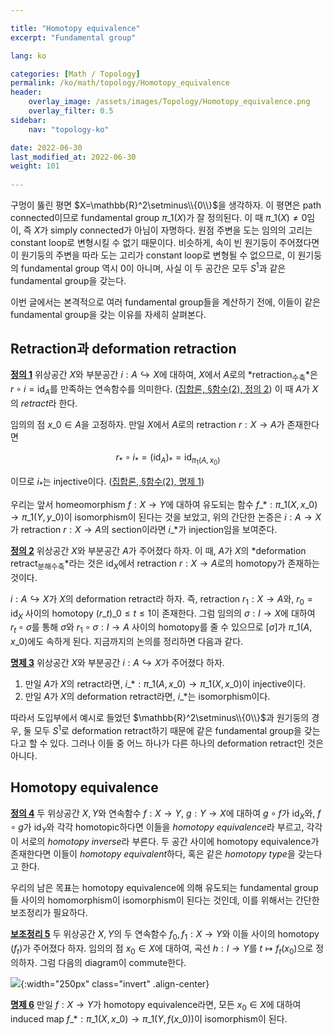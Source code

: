 ```yaml
---

title: "Homotopy equivalence"
excerpt: "Fundamental group"

lang: ko

categories: [Math / Topology]
permalink: /ko/math/topology/Homotopy_equivalence
header:
    overlay_image: /assets/images/Topology/Homotopy_equivalence.png
    overlay_filter: 0.5
sidebar: 
    nav: "topology-ko"

date: 2022-06-30
last_modified_at: 2022-06-30
weight: 101
    
---
```


구멍이 뚫린 평면 $X=\mathbb{R}^2\setminus\\{0\\}$을 생각하자. 이 평면은 path connected이므로 fundamental group $\pi\_1(X)$가 잘 정의된다. 이 때 $\pi\_1(X)\neq0$임이, 즉 $X$가 simply connected가 아님이 자명하다. 원점 주변을 도는 임의의 고리는 constant loop로 변형시킬 수 없기 때문이다. 비슷하게, 속이 빈 원기둥이 주어졌다면 이 원기둥의 주변을 따라 도는 고리가 constant loop로 변형될 수 없으므로, 이 원기둥의 fundamental group 역시 0이 아니며, 사실 이 두 공간은 모두 $S^1$과 같은 fundamental group을 갖는다.

이번 글에서는 본격적으로 여러 fundamental group들을 계산하기 전에, 이들이 같은 fundamental group을 갖는 이유를 자세히 살펴본다.

## Retraction과 deformation retraction

<div class="definition" markdown="1">

<ins id="df1">**정의 1**</ins> 위상공간 $X$와 부분공간 $i:A\hookrightarrow X$에 대하여, $X$에서 $A$로의 *retraction<sub>수축</sub>*은 $r\circ i=\operatorname{id}_A$를 만족하는 연속함수를 의미한다. ([집합론, §함수(2), 정의 2](/ko/math/set_theory/functions_2#df2)) 이 때 $A$가 $X$의 *retract*라 한다.

</div>

임의의 점 $x\_0\in A$을 고정하자. 만일 $X$에서 $A$로의 retraction $r:X\rightarrow A$가 존재한다면 

$$r_\ast\circ i_\ast=(\operatorname{id}_A)_\ast=\operatorname{id}_{\pi_1(A,x_0)}$$

이므로 $i_\ast$는 injective이다. ([집합론, §함수(2), 명제 1](/ko/math/set_theory/functions_2#pp1)) 

우리는 앞서 homeomorphism $f:X\rightarrow Y$에 대하여 유도되는 함수 $f\_\ast:\pi\_1(X,x\_0)\rightarrow\pi\_1(Y, y\_0)$이 isomorphism이 된다는 것을 보았고, 위의 간단한 논증은 $i:A\rightarrow X$가 retraction $r:X\rightarrow A$의 section이라면 $i\_\ast$가 injection임을 보여준다. 

<div class="definition" markdown="1">

<ins id="df2">**정의 2**</ins> 위상공간 $X$와 부분공간 $A$가 주어졌다 하자. 이 때, $A$가 $X$의 *deformation retract<sub>분해수축</sub>*라는 것은 $\operatorname{id}_X$에서 retraction $r:X\rightarrow A$로의 homotopy가 존재하는 것이다. 

</div>

$i:A\hookrightarrow X$가 $X$의 deformation retract라 하자. 즉, retraction $r_1:X\rightarrow A$와, $r_0=\operatorname{id}_X$ 사이의 homotopy $(r\_t)\_{0\leq t\leq 1}$이 존재한다. 그럼 임의의 $\sigma:I\rightarrow X$에 대하여 $r_t\circ\sigma$를 통해 $\sigma$와 $r_1\circ\sigma:I\rightarrow A$ 사이의 homotopy를 줄 수 있으므로 $[\sigma]$가 $\pi\_1(A,x\_0)$에도 속하게 된다. 지금까지의 논의를 정리하면 다음과 같다.

<div class="proposition" markdown="1">

<ins id="pp3">**명제 3**</ins> 위상공간 $X$와 부분공간 $i:A\hookrightarrow X$가 주어졌다 하자.

1. 만일 $A$가 $X$의 retract라면, $i\_\ast:\pi\_1(A,x\_0)\rightarrow\pi\_1(X,x\_0)$이 injective이다.
2. 만일 $A$가 $X$의 deformation retract라면, $i\_\ast$는 isomorphism이다.

</div>

따라서 도입부에서 예시로 들었던 $\mathbb{R}^2\setminus\\{0\\}$과 원기둥의 경우, 둘 모두 $S^1$로 deformation retract하기 때문에 같은 fundamental group을 갖는다고 할 수 있다. 그러나 이들 중 어느 하나가 다른 하나의 deformation retract인 것은 아니다. 

## Homotopy equivalence

<div class="definition" markdown="1">

<ins id="df4">**정의 4**</ins> 두 위상공간 $X,Y$와 연속함수 $f:X\rightarrow Y$, $g:Y\rightarrow X$에 대하여 $g\circ f$가 $\operatorname{id}_X$와, $f\circ g$가 $\operatorname{id}_Y$와 각각 homotopic하다면 이들을 *homotopy equivalence*라 부르고, 각각이 서로의 *homotopy inverse*라 부른다. 두 공간 사이에 homotopy equivalence가 존재한다면 이들이 *homotopy equivalent*하다, 혹은 같은 *homotopy type*을 갖는다고 한다. 

</div>

우리의 남은 목표는 homotopy equivalence에 의해 유도되는 fundamental group들 사이의 homomorphism이 isomorphism이 된다는 것인데, 이를 위해서는 간단한 보조정리가 필요하다.

<div class="proposition" markdown="1">

<ins id="lem5">**보조정리 5**</ins> 두 위상공간 $X,Y$의 두 연속함수 $f_0,f_1:X\rightarrow Y$와 이들 사이의 homotopy $(f_t)$가 주어졌다 하자. 임의의 점 $x_0\in X$에 대하여, 곡선 $h:I\rightarrow Y$를 $t\mapsto f_t(x_0)$으로 정의하자. 그럼 다음의 diagram이 commute한다.

![](/assets/images//.png){:width="250px" class="invert" .align-center}

</div>

<div class="proposition" markdown="1">

<ins id="pp6">**명제 6**</ins> 만일 $f:X\rightarrow Y$가 homotopy equivalence라면, 모든 $x_0\in X$에 대하여 induced map $f\_\ast:\pi\_1(X,x\_0)\rightarrow\pi\_1(Y, f(x\_0))$이 isomorphism이 된다.

</div>